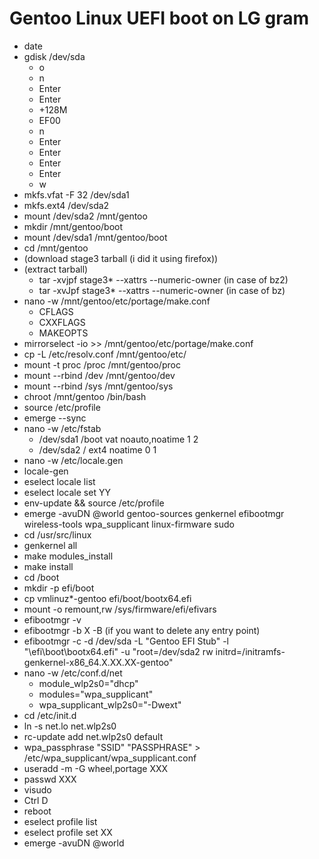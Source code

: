 # Gentoo Linux UEFI boot on LG gram
- date
- gdisk /dev/sda
  - o
  - n
  - Enter
  - Enter
  - +128M
  - EF00
  - n
  - Enter
  - Enter
  - Enter
  - Enter
  - w
- mkfs.vfat -F 32 /dev/sda1
- mkfs.ext4 /dev/sda2
- mount /dev/sda2 /mnt/gentoo
- mkdir /mnt/gentoo/boot
- mount /dev/sda1 /mnt/gentoo/boot
- cd /mnt/gentoo
- (download stage3 tarball (i did it using firefox))
- (extract tarball)
  - tar -xvjpf stage3* --xattrs --numeric-owner (in case of bz2)
  - tar -xvJpf stage3* --xattrs --numeric-owner (in case of bz)
- nano -w /mnt/gentoo/etc/portage/make.conf
  - CFLAGS
  - CXXFLAGS
  - MAKEOPTS
- mirrorselect -io >> /mnt/gentoo/etc/portage/make.conf
- cp -L /etc/resolv.conf /mnt/gentoo/etc/
- mount -t proc /proc /mnt/gentoo/proc
- mount --rbind /dev /mnt/gentoo/dev
- mount --rbind /sys /mnt/gentoo/sys
- chroot /mnt/gentoo /bin/bash
- source /etc/profile
- emerge --sync
- nano -w /etc/fstab
  - /dev/sda1 /boot vat noauto,noatime 1 2
  - /dev/sda2 / ext4 noatime 0 1
- nano -w /etc/locale.gen
- locale-gen
- eselect locale list
- eselect locale set YY
- env-update && source /etc/profile
- emerge -avuDN @world gentoo-sources genkernel efibootmgr wireless-tools wpa_supplicant linux-firmware sudo
- cd /usr/src/linux
- genkernel all
- make modules_install
- make install
- cd /boot
- mkdir -p efi/boot
- cp vmlinuz*-gentoo efi/boot/bootx64.efi
- mount -o remount,rw /sys/firmware/efi/efivars
- efibootmgr -v
- efibootmgr -b X -B (if you want to delete any entry point)
- efibootmgr -c -d /dev/sda -L "Gentoo EFI Stub" -l "\efi\boot\bootx64.efi" -u "root=/dev/sda2 rw initrd=/initramfs-genkernel-x86_64.X.XX.XX-gentoo"
- nano -w /etc/conf.d/net
  - module_wlp2s0="dhcp"
  - modules="wpa_supplicant"
  - wpa_supplicant_wlp2s0="-Dwext"
- cd /etc/init.d
- ln -s net.lo net.wlp2s0
- rc-update add net.wlp2s0 default
- wpa_passphrase "SSID" "PASSPHRASE" > /etc/wpa_supplicant/wpa_supplicant.conf
- useradd -m -G wheel,portage XXX
- passwd XXX
- visudo
- Ctrl D
- reboot
- eselect profile list
- eselect profile set XX
- emerge -avuDN @world
